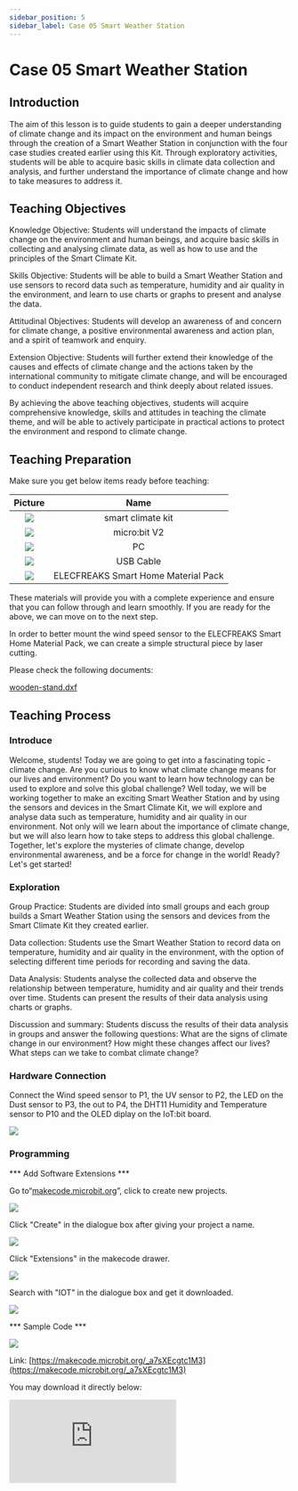 ```yaml
---
sidebar_position: 5
sidebar_label: Case 05 Smart Weather Station
---
```


# Case 05 Smart Weather Station

## Introduction

The aim of this lesson is to guide students to gain a deeper understanding of climate change and its impact on the environment and human beings through the creation of a Smart Weather Station in conjunction with the four case studies created earlier using this Kit. Through exploratory activities, students will be able to acquire basic skills in climate data collection and analysis, and further understand the importance of climate change and how to take measures to address it.

## Teaching Objectives

Knowledge Objective: Students will understand the impacts of climate change on the environment and human beings, and acquire basic skills in collecting and analysing climate data, as well as how to use and the principles of the Smart Climate Kit.

Skills Objective: Students will be able to build a Smart Weather Station and use sensors to record data such as temperature, humidity and air quality in the environment, and learn to use charts or graphs to present and analyse the data.

Attitudinal Objectives: Students will develop an awareness of and concern for climate change, a positive environmental awareness and action plan, and a spirit of teamwork and enquiry.

Extension Objective: Students will further extend their knowledge of the causes and effects of climate change and the actions taken by the international community to mitigate climate change, and will be encouraged to conduct independent research and think deeply about related issues.

By achieving the above teaching objectives, students will acquire comprehensive knowledge, skills and attitudes in teaching the climate theme, and will be able to actively participate in practical actions to protect the environment and respond to climate change.

## Teaching Preparation

Make sure you get below items ready before teaching:

| Picture | Name |
| :-: | :-: |
| ![](https://wiki-media-ef.oss-cn-hongkong.aliyuncs.com/i18n/en/docusaurus-plugin-content-docs/current/microbit/interesting-case/microbit-smart-climate-kit/cases-libraries/images/microbit-smart-climate-kit-case-01-02.png) | smart climate kit |
| ![](https://wiki-media-ef.oss-cn-hongkong.aliyuncs.com/i18n/en/docusaurus-plugin-content-docs/current/microbit/interesting-case/microbit-smart-climate-kit/cases-libraries/images/microbit-smart-climate-kit-case-01-03.png) | micro:bit V2 |
| ![](https://wiki-media-ef.oss-cn-hongkong.aliyuncs.com/i18n/en/docusaurus-plugin-content-docs/current/microbit/interesting-case/microbit-smart-climate-kit/cases-libraries/images/microbit-smart-climate-kit-case-01-04.png) | PC |
| ![](https://wiki-media-ef.oss-cn-hongkong.aliyuncs.com/i18n/en/docusaurus-plugin-content-docs/current/microbit/interesting-case/microbit-smart-climate-kit/cases-libraries/images/microbit-smart-climate-kit-case-01-05.png) | USB Cable |
| ![](https://wiki-media-ef.oss-cn-hongkong.aliyuncs.com/i18n/en/docusaurus-plugin-content-docs/current/microbit/interesting-case/microbit-smart-climate-kit/cases-libraries/images/microbit-smart-climate-kit-case-05-05.png) | ELECFREAKS Smart Home Material Pack |


These materials will provide you with a complete experience and ensure that you can follow through and learn smoothly. If you are ready for the above, we can move on to the next step.

In order to better mount the wind speed sensor to the ELECFREAKS Smart Home Material Pack, we can create a simple structural piece by laser cutting.

Please check the following documents:

[wooden-stand.dxf](https://wiki-media-ef.oss-cn-hongkong.aliyuncs.com/docs/microbit/interesting-case/microbit-smart-climate-kit/images/wooden-stand.dxf)

## Teaching Process

### Introduce

Welcome, students! Today we are going to get into a fascinating topic - climate change. Are you curious to know what climate change means for our lives and environment? Do you want to learn how technology can be used to explore and solve this global challenge? Well today, we will be working together to make an exciting Smart Weather Station and by using the sensors and devices in the Smart Climate Kit, we will explore and analyse data such as temperature, humidity and air quality in our environment. Not only will we learn about the importance of climate change, but we will also learn how to take steps to address this global challenge. Together, let's explore the mysteries of climate change, develop environmental awareness, and be a force for change in the world! Ready? Let's get started!

### Exploration


Group Practice: Students are divided into small groups and each group builds a Smart Weather Station using the sensors and devices from the Smart Climate Kit they created earlier.

Data collection: Students use the Smart Weather Station to record data on temperature, humidity and air quality in the environment, with the option of selecting different time periods for recording and saving the data.

Data Analysis: Students analyse the collected data and observe the relationship between temperature, humidity and air quality and their trends over time. Students can present the results of their data analysis using charts or graphs.

Discussion and summary: Students discuss the results of their data analysis in groups and answer the following questions: What are the signs of climate change in our environment? How might these changes affect our lives? What steps can we take to combat climate change?

### Hardware Connection

Connect the Wind speed sensor to P1, the UV sensor to P2, the LED on the Dust sensor to P3, the out to P4, the DHT11 Humidity and Temperature sensor to P10 and the OLED diplay on the IoT:bit board.

![](https://wiki-media-ef.oss-cn-hongkong.aliyuncs.com/i18n/en/docusaurus-plugin-content-docs/current/microbit/interesting-case/microbit-smart-climate-kit/cases-libraries/images/microbit-smart-climate-kit-case-05-06.png)

### Programming

*** Add Software Extensions ***

Go to“[makecode.microbit.org](https://makecode.microbit.org/)”, click to create new projects.

![](https://wiki-media-ef.oss-cn-hongkong.aliyuncs.com/i18n/en/docusaurus-plugin-content-docs/current/microbit/interesting-case/microbit-smart-climate-kit/cases-libraries/images/smart-weather-station-kit-add-extension-01.png)

Click "Create" in the dialogue box after giving your project a name.

![](https://wiki-media-ef.oss-cn-hongkong.aliyuncs.com/i18n/en/docusaurus-plugin-content-docs/current/microbit/interesting-case/microbit-smart-climate-kit/cases-libraries/images/smart-weather-station-kit-add-extension-02.png)

Click "Extensions" in the makecode drawer.

![](https://wiki-media-ef.oss-cn-hongkong.aliyuncs.com/i18n/en/docusaurus-plugin-content-docs/current/microbit/interesting-case/microbit-smart-climate-kit/cases-libraries/images/smart-weather-station-kit-add-extension-03.png)

Search with "IOT" in the dialogue box and get it downloaded.

![](https://wiki-media-ef.oss-cn-hongkong.aliyuncs.com/i18n/en/docusaurus-plugin-content-docs/current/microbit/interesting-case/microbit-smart-climate-kit/cases-libraries/images/smart-weather-station-kit-add-extension-04.png)

*** Sample Code ***


![](https://wiki-media-ef.oss-cn-hongkong.aliyuncs.com/i18n/en/docusaurus-plugin-content-docs/current/microbit/interesting-case/microbit-smart-climate-kit/cases-libraries/images/microbit-smart-climate-kit-case-04-07.png)


Link: [https://makecode.microbit.org/_a7sXEcgtc1M3](https://makecode.microbit.org/_a7sXEcgtc1M3)

You may download it directly below:

<div
    style={{
        position: 'relative',
        paddingBottom: '60%',
        overflow: 'hidden',
    }}
>
    <iframe
        src="https://makecode.microbit.org/_a7sXEcgtc1M3"
        frameborder="0"
        sandbox="allow-popups allow-forms allow-scripts allow-same-origin"
        style={{
            position: 'absolute',
            width: '100%',
            height: '100%',
        }}
    />
</div>

*** Download the program ***

Connect the micro:bit V2 with your PC with the USB cable.

![](https://wiki-media-ef.oss-cn-hongkong.aliyuncs.com/i18n/en/docusaurus-plugin-content-docs/current/microbit/interesting-case/microbit-smart-climate-kit/cases-libraries/images/connect-microbit.gif)

There will be a disk named "MICROBIT" in your PC.

![](https://wiki-media-ef.oss-cn-hongkong.aliyuncs.com/i18n/en/docusaurus-plugin-content-docs/current/microbit/interesting-case/microbit-smart-climate-kit/cases-libraries/images/microbit-drive.png)

Click ![](https://wiki-media-ef.oss-cn-hongkong.aliyuncs.com/i18n/en/docusaurus-plugin-content-docs/current/microbit/interesting-case/microbit-smart-climate-kit/cases-libraries/images/download-01.png) on the down left corner, select `Connect Device`.

![](https://wiki-media-ef.oss-cn-hongkong.aliyuncs.com/i18n/en/docusaurus-plugin-content-docs/current/microbit/interesting-case/microbit-smart-climate-kit/cases-libraries/images/download-02.png)

Click ![](https://wiki-media-ef.oss-cn-hongkong.aliyuncs.com/i18n/en/docusaurus-plugin-content-docs/current/microbit/interesting-case/microbit-smart-climate-kit/cases-libraries/images/download-03.png)。

![](https://wiki-media-ef.oss-cn-hongkong.aliyuncs.com/i18n/en/docusaurus-plugin-content-docs/current/microbit/interesting-case/microbit-smart-climate-kit/cases-libraries/images/download-04.png)

Click ![](https://wiki-media-ef.oss-cn-hongkong.aliyuncs.com/i18n/en/docusaurus-plugin-content-docs/current/microbit/interesting-case/microbit-smart-climate-kit/cases-libraries/images/download-05.png)。

![](https://wiki-media-ef.oss-cn-hongkong.aliyuncs.com/i18n/en/docusaurus-plugin-content-docs/current/microbit/interesting-case/microbit-smart-climate-kit/cases-libraries/images/download-06.png)


Select `BBC micro:bit CMSIS-DAP` in the jumped-out page, and select "Connect", now the micro:bit board is successfully connected.

![](https://wiki-media-ef.oss-cn-hongkong.aliyuncs.com/i18n/en/docusaurus-plugin-content-docs/current/microbit/interesting-case/microbit-smart-climate-kit/cases-libraries/images/download-07.png)

Click to download the program.

![](https://wiki-media-ef.oss-cn-hongkong.aliyuncs.com/i18n/en/docusaurus-plugin-content-docs/current/microbit/interesting-case/microbit-smart-climate-kit/cases-libraries/images/download-08.png)

### Teamwork and Showcases

Students are divided into small groups and work together to create and programme the case.

Students are encouraged to co-operate, communicate and share their experiences with each other.

Each group will have the opportunity to present the cases they have produced and demonstrate them to the other groups.

*** Expected results: After connecting to the power supply, the current temperature and humidity, wind speed, UV intensity, noise intensity, and dust concentration are displayed on the OLED display. ***

![](https://wiki-media-ef.oss-cn-hongkong.aliyuncs.com/docs/microbit/interesting-case/microbit-smart-climate-kit/cases-libraries/images/microbit-smart-climate-kit-05.gif)

### Reflection

Review the course content and remind students what knowledge and skills they have acquired.

Lead students to discuss the problems and difficulties they encountered during the production process and how they resolved them.

Guide students to take the initiative to understand the causes and effects of climate change and the actions taken by the international community to mitigate climate change.

## Extended Knowledge

### Causes and Impacts of Climate Change

The causes and effects of climate change are a complex and wide-ranging topic, so here's a brief look at some basic information:

Causes:

Greenhouse gas emissions: Human activities have led to the emission of large quantities of greenhouse gases, mainly carbon dioxide (CO2), methane (CH4), nitrous oxide (N2O), etc. These gases form a "greenhouse effect" in the atmosphere, causing the surface temperature of the Earth to rise. These gases create a "greenhouse effect" in the atmosphere, causing the surface temperature of the Earth to rise.

Fossil fuel use: Burning fossil fuels such as coal, oil and natural gas releases large amounts of carbon dioxide. This is one of the main sources of greenhouse gas emissions.

Deforestation: Forests are one of the most important absorbers of carbon dioxide on the planet, but large-scale deforestation has led to the release of carbon dioxide, destroying the absorptive capacity of forests.

Industrial activities: energy use and emissions from industrial processes are also important sources of greenhouse gases.

Impact:

Increased Climate Extreme Events: Climate change has led to more frequent and severe extreme weather events such as heavy rainfall, droughts, hurricanes and floods. These events have serious impacts on human life, agriculture, infrastructure and ecosystems.

Sea level rise: Global warming is leading to the melting of glaciers and polar ice, which in turn is leading to a rise in sea level. This will threaten coastal populations and ecosystems and increase the risk of marine erosion and flooding.

Loss of biodiversity: Climate change puts pressure on ecosystems, leading to species extinction and loss of biodiversity. Many plants and animals will not be able to adapt to the rapidly changing climatic conditions and the ecological balance will be disrupted.

Threats to agriculture and food security: Climate change threatens food security and farmers' livelihoods through its impacts on crop growing seasons, water resources and agricultural pests and diseases.

Increased health risks: Climate change contributes to air pollution, the spread of disease and problems with drinking water supplies. Extreme heat waves and natural disasters will also have a direct impact on human health.

These are just a few of the causes and effects of climate change, which are intertwined and have far-reaching implications for our planet and our own lives. Understanding and responding to the issue of climate change has therefore become particularly important.

### Actions Taken by the International Community to Mitigate Climate Change

Actions taken by the international community to mitigate climate change include the following key aspects:

1. Paris Agreement: The Paris Agreement is a major international climate change agreement adopted by the United Nations in 2015. The agreement aims to control global warming through global cooperation to limit the increase in global average temperature to 1.5 degrees Celsius and to take action to reduce greenhouse gas emissions. Countries voluntarily submit emission reduction targets and regularly report their progress to the United Nations.

2. Greenhouse gas emission reduction commitments: Many countries have adopted specific emission reduction commitments. Among them, some countries have committed to achieving carbon neutrality, i.e., reducing their greenhouse gas emissions to zero or balancing emissions with absorption at a specific time. Some countries have also set specific emission reduction targets and policies to promote the development of renewable energy, improve energy efficiency and facilitate the clean energy transition.

3. Renewable energy promotion: The international community has encouraged and supported the development and application of renewable energy sources, such as solar, wind and hydro energy. Many countries have adopted policies and measures to promote the use of renewable energy by reducing dependence on fossil fuels in order to reduce greenhouse gas emissions.

4. International cooperation and technology transfer: Countries are engaged in extensive cooperation and technology transfer in mitigating climate change. Developed countries provide financial, technological and capacity-building support to developing countries to help them address the challenges of climate change and achieve sustainable development.

5. Advancing the sustainable development agenda: The sustainable development agenda is the United Nations global development framework aimed at achieving economic, social and environmental sustainability. Climate change mitigation is one of the sustainable development goals, and countries have been active in advancing the sustainable development agenda by taking actions to achieve the twin goals of climate change and sustainable development.

These actions represent the efforts and cooperation of the international community in mitigating climate change. However, in the face of the challenges of climate change, there is still a need to further strengthen international cooperation and to take more active and vigorous action in order to achieve a sustainable future for the global climate.
